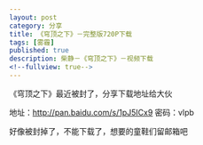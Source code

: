 ```yaml
---
layout: post
category: 分享
title: 《穹顶之下》－完整版720P下载
tags: [雾霾]
published: true
description: 柴静－《穹顶之下》－视频下载
<!--fullview: true-->
---
```



《穹顶之下》最近被封了，分享下载地址给大伙

地址：<http://pan.baidu.com/s/1pJ5ICx9>
密码：vlpb

好像被封掉了，不能下载了，想要的童鞋们留邮箱吧